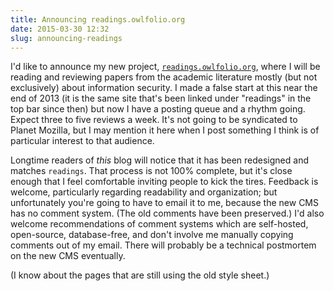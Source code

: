 ```yaml
---
title: Announcing readings.owlfolio.org
date: 2015-03-30 12:32
slug: announcing-readings
---
```


I'd like to announce my new project,
[`readings.owlfolio.org`](https://readings.owlfolio.org), where I will
be reading and reviewing papers from the academic literature mostly
(but not exclusively) about information security.  I made a false
start at this near the end of 2013 (it is the same site that's been
linked under "readings" in the top bar since then) but now I have a
posting queue and a rhythm going.  Expect three to five reviews a
week.  It's not going to be syndicated to Planet Mozilla, but I may
mention it here when I post something I think is of particular
interest to that audience.

Longtime readers of _this_ blog will notice that it has been
redesigned and matches `readings`.  That process is not 100% complete,
but it's close enough that I feel comfortable inviting people to kick
the tires.  Feedback is welcome, particularly regarding readability
and organization; but unfortunately you're going to have to email it
to me, because the new CMS has no comment system.  (The old comments
have been preserved.)  I'd also welcome recommendations of comment
systems which are self-hosted, open-source, database-free, and don't
involve me manually copying comments out of my email.  There will
probably be a technical postmortem on the new CMS eventually.

(I know about the pages that are still using the old style sheet.)
